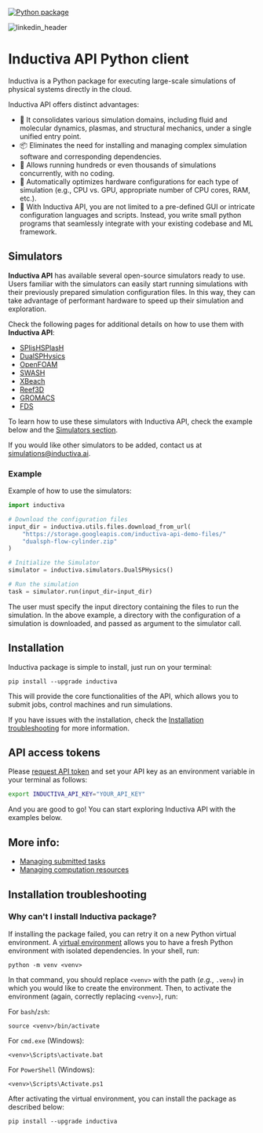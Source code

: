 
[![Python package](https://github.com/inductiva/inductiva/actions/workflows/python-package.yml/badge.svg)](https://github.com/inductiva/inductiva/actions/workflows/python-package.yml)

![linkedin_header](https://user-images.githubusercontent.com/104431973/231184851-0ce34289-593e-4832-aaa2-9aae652113f5.jpg)

# Inductiva API Python client

Inductiva is a Python package for executing large-scale simulations of physical systems directly in the cloud.

Inductiva API offers distinct advantages:

- 🔄 It consolidates various simulation domains, including fluid and molecular dynamics, plasmas, and structural mechanics, under a single unified entry point.
- 📦 Eliminates the need for installing and managing complex simulation software and corresponding dependencies.
- 🚀 Allows running hundreds or even thousands of simulations concurrently, with no coding.
- 💽 Automatically optimizes hardware configurations for each type of simulation (e.g., CPU vs. GPU, appropriate number of CPU cores, RAM, etc.).
- 🐍 With Inductiva API, you are not limited to a pre-defined GUI or intricate configuration languages and scripts. Instead, you write small python programs that seamlessly integrate with your existing codebase and ML framework.


## Simulators

**Inductiva API** has available several open-source simulators ready to use. Users 
familiar with the simulators can easily start running simulations with their 
previously prepared simulation configuration files. In this way, they can take 
advantage of performant hardware to speed up their simulation and exploration.

Check the following pages for additional details on how to use them with
**Inductiva API**:
- [SPlisHSPlasH](https://github.com/inductiva/inductiva/wiki/SPlisHSPlasH)
- [DualSPHysics](https://github.com/inductiva/inductiva/wiki/DualSPHysics)
- [OpenFOAM](https://github.com/inductiva/inductiva/wiki/OpenFOAM)
- [SWASH](https://github.com/inductiva/inductiva/wiki/SWASH)
- [XBeach](https://github.com/inductiva/inductiva/wiki/XBeach)
- [Reef3D](https://github.com/inductiva/inductiva/wiki/Reef3D)
- [GROMACS](https://github.com/inductiva/inductiva/wiki/GROMACS)
- [FDS](https://github.com/inductiva/inductiva/wiki/FDS)

To learn how to use these simulators with Inductiva API, check the example below and the [Simulators section](https://github.com/inductiva/inductiva/wiki/Simulators).

If you would like other simulators to be added, contact us at [simulations@inductiva.ai](mailto:simulations@inductiva.ai).

### Example

Example of how to use the simulators:

```python
import inductiva

# Download the configuration files
input_dir = inductiva.utils.files.download_from_url(
    "https://storage.googleapis.com/inductiva-api-demo-files/"
    "dualsph-flow-cylinder.zip"
)

# Initialize the Simulator
simulator = inductiva.simulators.DualSPHysics()

# Run the simulation
task = simulator.run(input_dir=input_dir)
```

The user must specify the input directory containing the files to run the simulation. In the above example, a directory with the configuration of a simulation is downloaded, and passed as argument to the simulator call.


## Installation

Inductiva package is simple to install, just run on your terminal:

```
pip install --upgrade inductiva
```

This will provide the core functionalities of the API, which allows you to submit jobs, control machines and run simulations. 

If you have issues with the installation, check the [Installation troubleshooting](#installation-troubleshooting) for more information.

## API access tokens

Please [request API token](https://docs.google.com/forms/d/e/1FAIpQLSflytIIwzaBE_ZzoRloVm3uTo1OQCH6Cqhw3bhFVnC61s7Wmw/viewform) and set your
API key as an environment variable in your terminal as follows:

```bash
export INDUCTIVA_API_KEY="YOUR_API_KEY"
```

And you are good to go! You can start exploring Inductiva API with the examples below.

## More info:

- [Managing submitted tasks](https://github.com/inductiva/inductiva/tree/main/inductiva/tasks#tasks)
- [Managing computation resources](https://github.com/inductiva/inductiva/tree/main/inductiva/resources#manage-computational-resources)

## Installation troubleshooting

### Why can't I install Inductiva package?
If installing the package failed, you can retry it on a new Python virtual environment. A [virtual environment](https://docs.python.org/3/library/venv.html) allows you to have a fresh Python environment with isolated dependencies. In your shell, run:

```
python -m venv <venv>
```

In that command, you should replace `<venv>` with the path (*e.g.*, `.venv`) in which you would like to create the environment. Then, to activate the environment (again, correctly replacing `<venv>`), run:

For `bash`/`zsh`:

```
source <venv>/bin/activate
```

For `cmd.exe` (Windows):

```
<venv>\Scripts\activate.bat
```

For `PowerShell` (Windows):
```
<venv>\Scripts\Activate.ps1
```

After activating the virtual environment, you can install the package as described below:

```
pip install --upgrade inductiva
```
